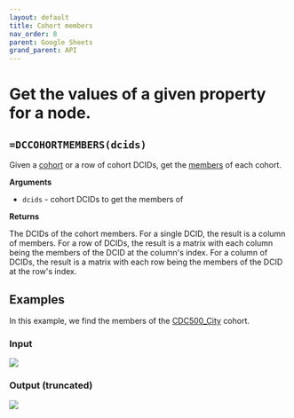 ```yaml
---
layout: default
title: Cohort members
nav_order: 8
parent: Google Sheets
grand_parent: API
---
```


# Get the values of a given property for a node.

## `=DCCOHORTMEMBERS(dcids)`

Given a [cohort](http://browser.datacommons.org/kg?dcid=Cohort) or a row of cohort DCIDs, get the [members](http://browser.datacommons.org/kg?dcid=member) of each cohort.

**Arguments**
*    `dcids` - cohort DCIDs to get the members of

**Returns**

The DCIDs of the cohort members. For a single DCID, the result is a column of members. For a row of DCIDs, the result is a matrix with each column being the members of the DCID at the column's index. For a column of DCIDs, the result is a matrix with each row being the members of the DCID at the row's index.

## Examples

In this example, we find the members of the [CDC500_City](https://datacommons.org/browser/CDC500_City) cohort.

### Input

![](/assets/images/sheets/sheets_get_cohort_members_input.png)

### Output (truncated)

![](/assets/images/sheets/sheets_get_cohort_members_output.png)

